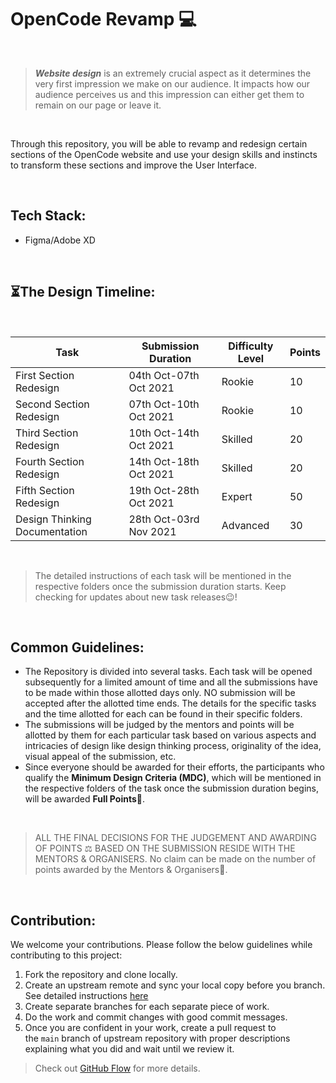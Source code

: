# OpenCode Revamp 💻

</br>

> ***Website design*** is an extremely crucial aspect as it determines the very first impression we make on our audience. It impacts how our audience perceives us and this impression can either get them to remain on our page or leave it. 

</br>

Through this repository, you will be able to revamp and redesign certain sections of the OpenCode website and use your design skills and instincts to transform these sections and improve the User Interface.

</br>

## Tech Stack:

- Figma/Adobe XD

</br>

## ⏳The Design Timeline:

</br>

| Task             | Submission Duration                                                      | Difficulty Level  |  Points  |
| ----------------- | ------------------------------------------------------------------ | ----------------- | --------- | 
| First Section Redesign | 04th Oct-07th Oct 2021 | Rookie | 10 |
| Second Section Redesign |07th Oct-10th Oct 2021 | Rookie | 10 |
| Third Section Redesign | 10th Oct-14th Oct 2021  | Skilled | 20 |
| Fourth Section Redesign |14th Oct-18th Oct 2021 | Skilled | 20 |
| Fifth Section Redesign| 19th Oct-28th Oct 2021 | Expert | 50 |
| Design Thinking Documentation | 28th Oct-03rd Nov 2021 | Advanced | 30 |
  
</br>

> The detailed instructions of each task will be mentioned in the respective folders once the submission duration starts. Keep checking for updates about new task releases😉!


</br>

## Common Guidelines:

- The Repository is divided into several tasks. Each task will be opened subsequently for a limited amount of time and all the submissions have to be made within those allotted days only. NO submission will be accepted after the allotted time ends. The details for the specific tasks and the time allotted for each can be found in their specific folders.
- The submissions will be judged by the mentors and points will be allotted by them for each particular task based on various aspects and intricacies of design like design thinking process, originality of the idea, visual appeal of the submission, etc. 
- Since everyone should be awarded for their efforts, the participants who qualify the **Minimum Design Criteria (MDC)**,  which will be mentioned in the respective folders of the task once the submission duration begins, will be awarded **Full Points🎉**.   
    
    
    
</br>

> ALL THE FINAL DECISIONS FOR THE JUDGEMENT AND AWARDING OF POINTS ⚖️ BASED ON THE SUBMISSION RESIDE WITH THE MENTORS & ORGANISERS. 
> No claim can be made on the number of points awarded by the Mentors & Organisers🙂.

</br>

## **Contribution:**

We welcome your contributions. Please follow the below guidelines while contributing to this project:

1. Fork the repository and clone locally.
2. Create an upstream remote and sync your local copy before you branch. See detailed instructions [here](https://help.github.com/articles/syncing-a-fork)
3. Create separate branches for each separate piece of work.
4. Do the work and commit changes with good commit messages.
5. Once you are confident in your work, create a pull request to the `main` branch of upstream repository with proper descriptions explaining what you did and wait until we review it.

> Check out [GitHub Flow](https://guides.github.com/introduction/flow/) for more details.
>

